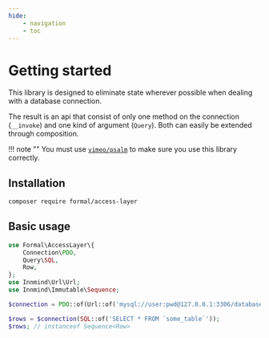```yaml
---
hide:
    - navigation
    - toc
---
```


# Getting started

This library is designed to eliminate state wherever possible when dealing with a database connection.

The result is an api that consist of only one method on the connection (`__invoke`) and one kind of argument (`Query`). Both can easily be extended through composition.

!!! note ""
    You must use [`vimeo/psalm`](https://packagist.org/packages/vimeo/psalm) to make sure you use this library correctly.

## Installation

```sh
composer require formal/access-layer
```

## Basic usage

```php
use Formal\AccessLayer\{
    Connection\PDO,
    Query\SQL,
    Row,
};
use Innmind\Url\Url;
use Innmind\Immutable\Sequence;

$connection = PDO::of(Url::of('mysql://user:pwd@127.0.0.1:3306/database_name'));

$rows = $connection(SQL::of('SELECT * FROM `some_table`'));
$rows; // instanceof Sequence<Row>
```
